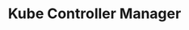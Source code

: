 ---
title: Kube Controller Manager
layout: home
nav_order: 4
has_children: true
parent: Control Plane
permalink: docs/architecture/control-plane/kube-controller-manager
last_modified_date: 2025-02-16
---